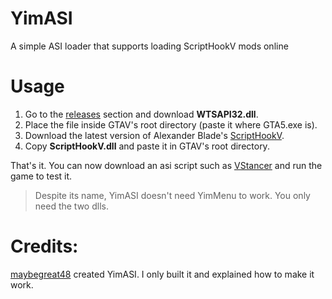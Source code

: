 # YimASI

A simple ASI loader that supports loading ScriptHookV mods online


# Usage

1. Go to the [releases](https://github.com/xesdoog/YimASI/releases/tag/release) section and download **WTSAPI32.dll**.
2. Place the file inside GTAV's root directory (paste it where GTA5.exe is).
3. Download the latest version of Alexander Blade's [ScriptHookV](http://dev-c.com/gtav/scripthookv/).
4. Copy **ScriptHookV.dll** and paste it in GTAV's root directory.

That's it. You can now download an asi script such as [VStancer](https://www.gta5-mods.com/scripts/vstancer) and run the game to test it.

> Despite its name, YimASI doesn't need YimMenu to work. You only need the two dlls.

# Credits: 

[maybegreat48](https://github.com/maybegreat48) created YimASI. I only built it and explained how to make it work.
